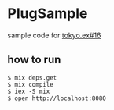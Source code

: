 # PlugSample

sample code for [tokyo.ex#16](https://docs.google.com/presentation/d/1ve1YSkHRG0ULCRD4XnfTzRLMgraBXp1cLtv9wVlH520/edit?usp=sharing)

## how to run

```
$ mix deps.get
$ mix compile
$ iex -S mix
$ open http://localhost:8080
```
